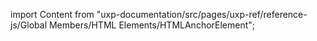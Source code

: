 
import Content from "uxp-documentation/src/pages/uxp-ref/reference-js/Global Members/HTML Elements/HTMLAnchorElement";

<Content query="product=xd"/>
